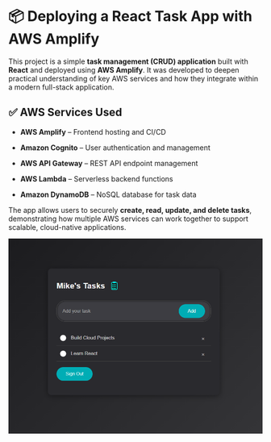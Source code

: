# 📦 Deploying a React Task App with AWS Amplify

This project is a simple **task management (CRUD) application** built with **React** and deployed using **AWS Amplify**. It was developed to deepen practical understanding of key AWS services and how they integrate within a modern full-stack application.

## ✅ AWS Services Used

- **AWS Amplify** – Frontend hosting and CI/CD

- **Amazon Cognito** – User authentication and management

- **AWS API Gateway** – REST API endpoint management

- **AWS Lambda** – Serverless backend functions

- **Amazon DynamoDB** – NoSQL database for task data

The app allows users to securely **create, read, update, and delete tasks**, demonstrating how multiple AWS services can work together to support scalable, cloud-native applications.

![Task App](./img/app-page.PNG)
